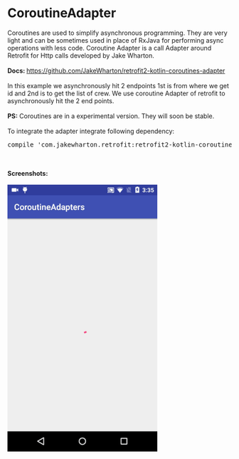 # CoroutineAdapter
Coroutines are used to simplify asynchronous programming. They are very light and can be sometimes used in place of RxJava for performing async operations with less code. Coroutine Adapter is a call Adapter around Retrofit for Http calls developed by Jake Wharton.
<br><br>
<b>Docs: </b> https://github.com/JakeWharton/retrofit2-kotlin-coroutines-adapter
<br><br>
In this example we asynchronously hit 2 endpoints 1st is from where we get id and 2nd is to get the list of crew. We use coroutine Adapter of retrofit to asynchronously hit the 2 end points. 
<br><br>
<b>PS:</b> Coroutines are in a experimental version. They will soon be stable.
<br><br>
To integrate the adapter integrate following dependency:
<br>
<pre>
compile 'com.jakewharton.retrofit:retrofit2-kotlin-coroutines-experimental-adapter:1.0.0'
</pre> 
<br><br>
<b>Screenshots:</b>
<br><br>
<img src="coroutineAdapter.gif"/>

